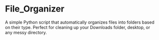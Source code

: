 # File_Organizer
A simple Python script that automatically organizes files into folders based on their type. Perfect for cleaning up your Downloads folder, desktop, or any messy directory.
